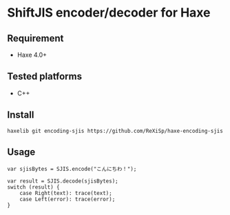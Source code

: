# ShiftJIS encoder/decoder for Haxe 

## Requirement
+ Haxe 4.0+

## Tested platforms
* C++

## Install
```
haxelib git encoding-sjis https://github.com/ReXiSp/haxe-encoding-sjis
```

## Usage

```
var sjisBytes = SJIS.encode("こんにちわ！");

var result = SJIS.decode(sjisBytes);
switch (result) {
    case Right(text): trace(text);
    case Left(error): trace(error);
}
```
